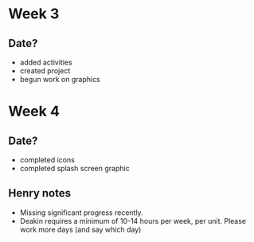 # Week 3
## Date?
- added activities
- created project
- begun work on graphics


# Week 4
## Date?
- completed icons
- completed splash screen graphic

## Henry notes
- Missing significant progress recently.
- Deakin requires a minimum of 10-14 hours per week, per unit. Please work more days (and say which day)


